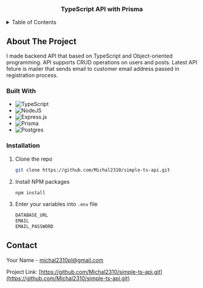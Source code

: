 <div align="center">
  <h3 align="center">TypeScript API with Prisma</h3>
</div>


<details>
  <summary>Table of Contents</summary>
  <ol>
    <li>
      <a href="#about-the-project">About The Project</a>
      <ul>
        <li><a href="#built-with">Built With</a></li>
      </ul>
    </li>
    <li>
      <a href="#getting-started">Getting Started</a>
      <ul>
        <li><a href="#prerequisites">Prerequisites</a></li>
        <li><a href="#installation">Installation</a></li>
      </ul>
    </li>
    <li><a href="#usage">Usage</a></li>
    <li><a href="#roadmap">Roadmap</a></li>
    <li><a href="#contact">Contact</a></li>
  </ol>
</details>


## About The Project


I made backend API that based on TypeScript and Object-oriented programming. API supports CRUD operations on users and posts. Latest API feture is mailer that sends email to customer email address passed in registration process.


### Built With


* ![TypeScript](https://img.shields.io/badge/typescript-%23007ACC.svg?style=for-the-badge&logo=typescript&logoColor=white)
* ![NodeJS](https://img.shields.io/badge/node.js-6DA55F?style=for-the-badge&logo=node.js&logoColor=white)
* ![Express.js](https://img.shields.io/badge/express.js-%23404d59.svg?style=for-the-badge&logo=express&logoColor=%2361DAFB)
* ![Prisma](https://img.shields.io/badge/Prisma-3982CE?style=for-the-badge&logo=Prisma&logoColor=white)
* ![Postgres](https://img.shields.io/badge/postgres-%23316192.svg?style=for-the-badge&logo=postgresql&logoColor=white)


### Installation


1. Clone the repo
   ```sh
   git clone https://github.com/Michal2310/simple-ts-api.git
   ```
2. Install NPM packages
   ```sh
   npm install
   ```
3. Enter your variables into `.env` file
   ```js
   DATABASE_URL
   EMAIL
   EMAIL_PASSWORD
   ```


## Contact

Your Name - michal2310pl@gmail.com

Project Link: [https://github.com/Michal2310/simple-ts-api.git](https://github.com/Michal2310/simple-ts-api.git)

